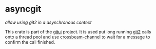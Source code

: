 # asyncgit

*allow using git2 in a asynchronous context*

This crate is part of the [gitui](http://gitui.org) project.
It is used put long running [git2](https://github.com/rust-lang/git2-rs) calls onto a thread pool and use [crossbeam-channel](https://github.com/crossbeam-rs/crossbeam) to wait for a message to confirm the call finished.
